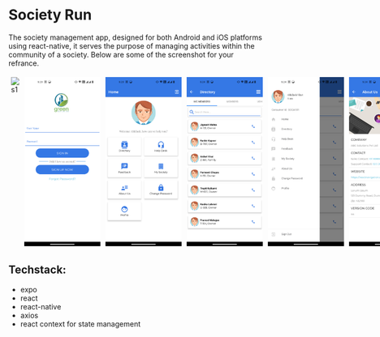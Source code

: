 # Society Run

The society management app, designed for both Android and iOS platforms using react-native, it serves the purpose of managing activities within the community of a society.
Below are some of the screenshot for your refrance.

<div style="display:flex;">
<img src="./docs/recording.gif" alt="s1" width="150px" style="margin:5px" />
<img src="./docs/s1.png" alt="s1" width="150px" style="margin:5px" />
<img src="./docs/s2.png" alt="s2" width="150px" style="margin:5px" />
<img src="./docs/s3.png" alt="s3" width="150px" style="margin:5px" />
<img src="./docs/s4.png" alt="s4" width="150px" style="margin:5px" />
<img src="./docs/s5.png" alt="s5" width="150px" style="margin:5px" />
<img src="./docs/s6.png" alt="s6" width="150px" style="margin:5px" />
<img src="./docs/s7.png" alt="s7" width="150px" style="margin:5px" />
<img src="./docs/s8.png" alt="s8" width="150px" style="margin:5px" />
<img src="./docs/s9.png" alt="s9" width="150px" style="margin:5px" />
</div>

## Techstack:

- expo
- react
- react-native
- axios
- react context for state management
